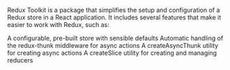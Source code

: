 Redux Toolkit is a package that simplifies the setup and configuration of a Redux store in a React application. It includes several features that make it easier to work with Redux, such as:

A configurable, pre-built store with sensible defaults
Automatic handling of the redux-thunk middleware for async actions
A createAsyncThunk utility for creating async actions
A createSlice utility for creating and managing reducers
